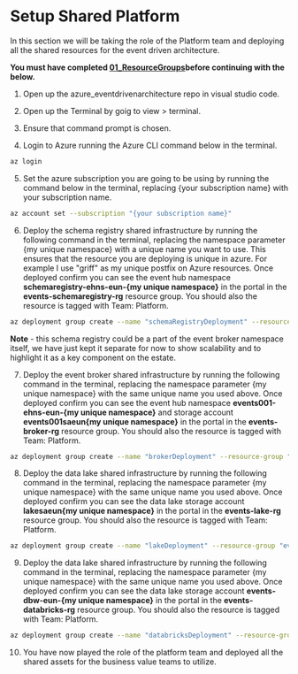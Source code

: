 # Setup Shared Platform

In this section we will be taking the role of the Platform team and deploying all the shared resources for the event driven architecture.

**You must have completed [01_ResourceGroups](../01_ResourceGroups/ReadMe.md)before continuing with the below.** 

1. Open up the azure_eventdrivenarchitecture repo in visual studio code.

2. Open up the Terminal by goig to view > terminal. 

3. Ensure that command prompt is chosen.

4. Login to Azure running the Azure CLI command below in the terminal.


```bash
az login
```
5. Set the azure subscription you are going to be using by running the command below in the terminal, replacing {your subscription name} with your subscription name.

```bash
az account set --subscription "{your subscription name}"
```

6. Deploy the schema registry shared infrastructure by running the following command in the terminal, replacing the namespace parameter {my unique namespace} with a unique name you want to use. This ensures that the resource you are deploying is unique in azure. For example I use "griff" as my unique postfix on Azure resources.
Once deployed confirm you can see the event hub namespace **schemaregistry-ehns-eun-{my unique namespace}** in the portal in the **events-schemaregistry-rg** resource group. You should also the resource is tagged with Team: Platform.

```bash
az deployment group create --name "schemaRegistryDeployment" --resource-group "events-schemaregistry-rg" --template-file "02_SharedPlatform\schemaregistry.bicep" --parameters namespace="{my unique namespace}"
```

**Note** - this schema registry could be a part of the event broker namespace itself, we have just kept it separate for now to show scalability and to highlight it as a key component on the estate.

7. Deploy the event broker shared infrastructure by running the following command in the terminal, replacing the namespace parameter {my unique namespace} with the same unique name you used above.
Once deployed confirm you can see the event hub namespace **events001-ehns-eun-{my unique namespace}** and storage account **events001saeun{my unique namespace}** in the portal in the **events-broker-rg** resource group. You should also the resource is tagged with Team: Platform.

```bash
az deployment group create --name "brokerDeployment" --resource-group "events-broker-rg" --template-file "02_SharedPlatform\broker.bicep" --parameters namespace="{my unique namespace}"
```

8. Deploy the data lake shared infrastructure by running the following command in the terminal, replacing the namespace parameter {my unique namespace} with the same unique name you used above.
Once deployed confirm you can see the data lake storage account **lakesaeun{my unique namespace}** in the portal in the **events-lake-rg** resource group. You should also the resource is tagged with Team: Platform.

```bash
az deployment group create --name "lakeDeployment" --resource-group "events-lake-rg" --template-file "02_SharedPlatform\lake.bicep" --parameters namespace="{my unique namespace}"
```

9. Deploy the data lake shared infrastructure by running the following command in the terminal, replacing the namespace parameter {my unique namespace} with the same unique name you used above.
Once deployed confirm you can see the data lake storage account **events-dbw-eun-{my unique namespace}** in the portal in the **events-databricks-rg** resource group. You should also the resource is tagged with Team: Platform.

```bash
az deployment group create --name "databricksDeployment" --resource-group "events-databricks-rg" --template-file "02_SharedPlatform\databricks.bicep" --parameters namespace="{my unique namespace}"
```

10. You have now played the role of the platform team and deployed all the shared assets for the business value teams to utilize. 
